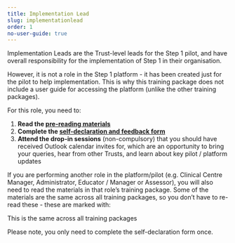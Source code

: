 ```yaml
---
title: Implementation Lead
slug: implementationlead
order: 1
no-user-guide: true
---
```

Implementation Leads are the Trust-level leads for the Step 1 pilot, and have overall responsibility for the implementation of Step 1 in their organisation.

However, it is not a role in the Step 1 platform - it has been created just for the pilot to help implementation. This is why this training package does not include a user guide for accessing the platform (unlike the other training packages).

For this role, you need to:

1. **Read the [pre-reading materials](#training-prereading)**
2. **Complete the [self-declaration and feedback form](#training-declaration)**
3. **Attend the drop-in sessions** (non-compulsory) that you should have received Outlook calendar invites for, which are an opportunity to bring your queries, hear from other Trusts, and learn about key pilot / platform updates

If you are performing another role in the platform/pilot (e.g. Clinical Centre Manager, Administrator, Educator / Manager or Assessor), you will also need to read the materials in that role’s training package. Some of the materials are the same across all training packages, so you don’t have to re-read these - these are marked with:

<p class="nhsuk-tag nhsuk-tag--blue nhsuk-u-font-size-14">This is the same across all training packages</p>

Please note, you only need to complete the self-declaration form once.